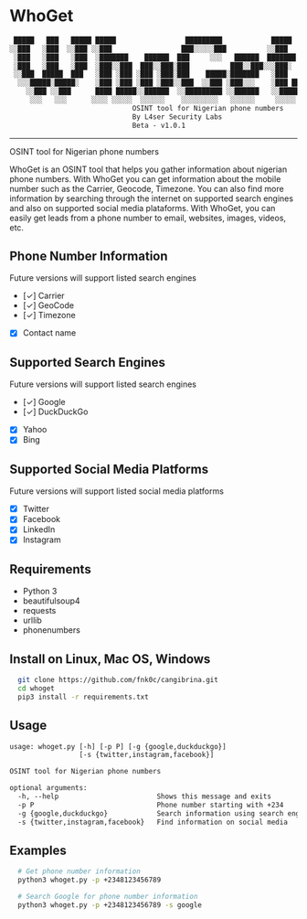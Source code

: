 # WhoGet

```txt
 █████   ███   █████ █████                 █████████            █████
░░███   ░███  ░░███ ░░███                 ███░░░░░███          ░░███
 ░███   ░███   ░███  ░███████    ██████  ███     ░░░   ██████  ███████  
 ░███   ░███   ░███  ░███░░███  ███░░███░███          ███░░███░░░███░
 ░░███  █████  ███   ░███ ░███ ░███ ░███░███    █████░███████   ░███
  ░░░█████░█████░    ░███ ░███ ░███ ░███░░███  ░░███ ░███░░░    ░███ ███
    ░░███ ░░███      ████ █████░░██████  ░░█████████ ░░██████   ░░█████
     ░░░   ░░░      ░░░░ ░░░░░  ░░░░░░    ░░░░░░░░░   ░░░░░░     ░░░░░
                              OSINT tool for Nigerian phone numbers
                              By L4ser Security Labs
                              Beta - v1.0.1
```

- - -
OSINT tool for Nigerian phone numbers

WhoGet is an OSINT tool that helps you gather information about nigerian phone numbers.
With WhoGet you can get information about the mobile number such as the 
Carrier, Geocode, Timezone. You can also find more information by searching through
the internet on supported search engines and also on supported social media plataforms.
With WhoGet, you can easily get leads from a phone number to email, websites, images, videos, etc.

## Phone Number Information

Future versions will support listed search engines

* [✓] Carrier
* [✓] GeoCode
* [✓] Timezone
* [x] Contact name

## Supported Search Engines

Future versions will support listed search engines

* [✓] Google
* [✓] DuckDuckGo
* [x] Yahoo
* [x] Bing

## Supported Social Media Platforms

Future versions will support listed social media platforms

* [x] Twitter
* [x] Facebook
* [x] LinkedIn
* [x] Instagram

## Requirements

* Python 3
* beautifulsoup4  
* requests
* urllib
* phonenumbers

## Install on Linux, Mac OS, Windows

```bash
  git clone https://github.com/fnk0c/cangibrina.git
  cd whoget
  pip3 install -r requirements.txt
```

## Usage

```txt
usage: whoget.py [-h] [-p P] [-g {google,duckduckgo}]
                 [-s {twitter,instagram,facebook}]

OSINT tool for Nigerian phone numbers

optional arguments:
  -h, --help                        Shows this message and exits
  -p P                              Phone number starting with +234
  -g {google,duckduckgo}            Search information using search engines.
  -s {twitter,instagram,facebook}   Find information on social media
```

## Examples

```bash
  # Get phone number information
  python3 whoget.py -p +2348123456789

  # Search Google for phone number information
  python3 whoget.py -p +2348123456789 -s google

```
